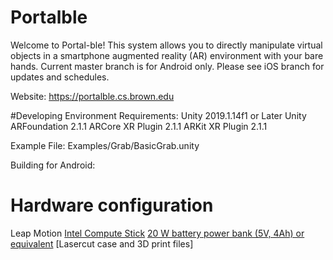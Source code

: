 # Portalble
Welcome to Portal-ble! This system allows you to directly manipulate virtual objects in a smartphone augmented reality (AR)
environment with your bare hands. Current master branch is for Android only. Please see iOS branch for updates and schedules.

Website: https://portalble.cs.brown.edu

#Developing Environment Requirements:
Unity 2019.1.14f1 or Later
Unity ARFoundation 2.1.1
ARCore XR Plugin 2.1.1
ARKit XR Plugin 2.1.1

Example File:
Examples/Grab/BasicGrab.unity

Building for Android:

# Hardware configuration
Leap Motion
[Intel Compute Stick](https://www.intel.com/content/www/us/en/products/boards-kits/compute-stick/stk2m3w64cc.html)
[20 W battery power bank (5V, 4Ah) or equivalent](https://www.amazon.com/gp/product/B01LRQDAEI/ref=ppx_yo_dt_b_search_asin_title?ie=UTF8&psc=1)
[Lasercut case and 3D print files]

